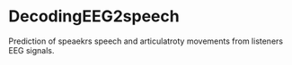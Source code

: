 # DecodingEEG2speech
 Prediction of speaekrs speech and articulatroty movements from listeners EEG signals.
